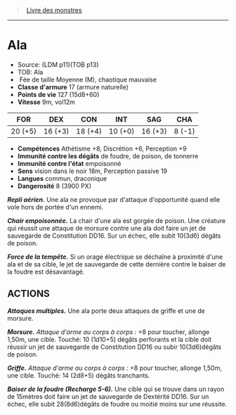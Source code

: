 ﻿> [Livre des monstres](tome_of_beasts.md)

---

# Ala

- Source: (LDM p11)(TOB p13)
- TOB: Ala
-  Fée de taille Moyenne (M), chaotique mauvaise
- **Classe d'armure** 17 (armure naturelle)
- **Points de vie** 127 (15d8+60)
- **Vitesse** 9m, vol12m

|FOR|DEX|CON|INT|SAG|CHA|
|---|---|---|---|---|---|
|20 (+5)|16 (+3)|18 (+4)|10 (+0)|16 (+3)|8 (-1)|

- **Compétences** Athétisme +8, Discrétion +6, Perception +9
- **Immunité contre les dégâts** de foudre, de poison, de tonnerre
- **Immunité contre l'état** empoisonné
- **Sens** vision dans le noir 18m, Perception passive 19
- **Langues** commun, draconique
- **Dangerosité** 8 (3900 PX)

**_Repli aérien._** Une ala ne provoque par d'attaque d'opportunité quand elle vole hors de portée d'un ennemi.

**_Chair empoisonnée._** La chair d'une ala est gorgée de poison. Une créature qui réussit une attaque de morsure contre une ala doit faire un jet de sauvegarde de Constitution DD16. Sur un échec, elle subit 10(3d6) dégâts de poison.

**_Force de la tempête._** Si un orage électrique se déchaîne à proximité d'une ala et de sa cible, le jet de sauvegarde de cette dernière contre le baiser de la foudre est désavantagé.

## ACTIONS

**_Attaques multiples._** Une ala porte deux attaques de griffe et une de morsure.

**_Morsure._** _Attaque d'arme au corps à corps :_ +8 pour toucher, allonge 1,50m, une cible. Touché: 10 (1d10+5) dégâts perforants et la cible doit réussir un jet de sauvegarde de Constitution DD16 ou subir 10(3d6)dégâts de poison.

**_Griffe._** _Attaque d'arme au corps à corps :_ +8 pour toucher, allonge 1,50m, une cible. Touché: 14 (2d8+5) dégâts tranchants.

**_Baiser de la foudre (Recharge 5-6)._** Une cible qui se trouve dans un rayon de 15mètres doit faire un jet de sauvegarde de Dextérité DD16. Sur un échec, elle subit 28(8d6)dégâts de foudre ou moitié moins sur une réussite.

